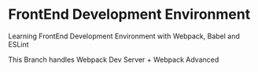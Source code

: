 # FrontEnd Development Environment

Learning FrontEnd Development Environment with Webpack, Babel and ESLint

This Branch handles Webpack Dev Server + Webpack Advanced
